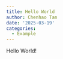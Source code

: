 ```yaml
---
title: Hello World
author: Chenhao Tan
date: '2025-03-19'
categories:
  - Example
---
```


Hello World!
